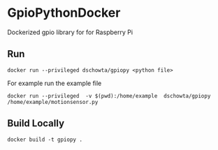 # GpioPythonDocker

Dockerized gpio library for for Raspberry Pi

## Run 
```
docker run --privileged dschowta/gpiopy <python file>
```

For example run the example file
```
docker run --privileged  -v $(pwd):/home/example  dschowta/gpiopy /home/example/motionsensor.py

```

## Build Locally
```
docker build -t gpiopy .
```
